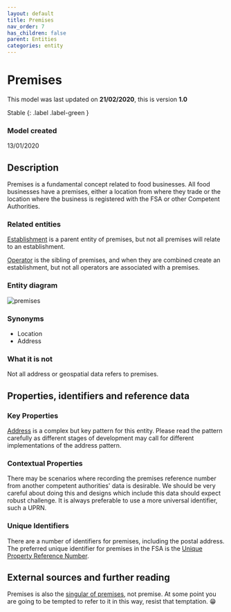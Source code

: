 ```yaml
---
layout: default
title: Premises
nav_order: 7
has_children: false
parent: Entities
categories: entity
---
```


# Premises
This model was last updated on **21/02/2020**, this is version **1.0**

Stable
{: .label .label-green }

### Model created
13/01/2020

## Description
Premises is a fundamental concept related to food businesses. All food businesses have a premises, either a location from where they trade or the location where the business is registered with the FSA or other Competent Authorities.

### Related entities
[Establishment](/enterprise-data-models/entities/establishment.html) is a parent entity of premises, but not all premises will relate to an establishment.

[Operator](/enterprise-data-models/entities/operator.html) is the sibling of premises, and when they are combined create an establishment, but not all operators are associated with a premises.

### Entity diagram
![premises](/enterprise-data-models/entities/diagrams/premises.png)

### Synonyms
-   Location
-   Address

### What it is not
Not all address or geospatial data refers to premises.

## Properties, identifiers and reference data

### Key Properties
[Address](enterprise-data-models/patterns/address-uk.html) is a complex but key pattern for this entity. Please read the pattern carefully as different stages of development may call for different implementations of the address pattern.

### Contextual Properties
There may be scenarios where recording the premises reference number from another competent authorities' data is desirable. We should be very careful about doing this and designs which include this data should expect robust challenge. It is always preferable to use a more universal identifier, such a UPRN.

### Unique Identifiers
There are a number of identifiers for premises, including the postal address. The preferred unique identifier for premises in the FSA is the [Unique Property Reference Number](https://www.ordnancesurvey.co.uk/business-government/tools-support/uprn).

## External sources and further reading
Premises is also the [singular of premises](https://en.wikipedia.org/wiki/Premises), not premise. At some point you are going to be tempted to refer to it in this way, resist that temptation. 😁
